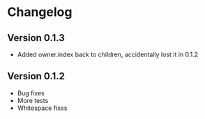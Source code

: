 # Changelog

## Version 0.1.3

 - Added owner.index back to children, accidentally lost it in 0.1.2

## Version 0.1.2

 - Bug fixes
 - More tests
 - Whitespace fixes